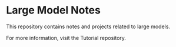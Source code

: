 # Large Model Notes
This repository contains notes and projects related to large models.

For more information, visit the Tutorial repository.

